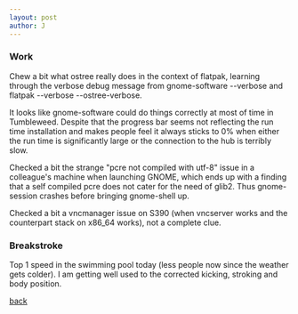 ```yaml
---
layout: post
author: J
---
```


### Work

Chew a bit what ostree really does in the context of flatpak, learning through
the verbose debug message from gnome-software --verbose and flatpak --verbose
--ostree-verbose.

It looks like gnome-software could do things correctly at most of time in
Tumbleweed. Despite that the progress bar seems not reflecting the run time
installation and makes people feel it always sticks to 0% when either the run
time is significantly large or the connection to the hub is terribly slow.

Checked a bit the strange "pcre not compiled with utf-8" issue in a
colleague's machine when launching GNOME, which ends up with a finding that a
self compiled pcre does not cater for the need of glib2. Thus gnome-session
crashes before bringing gnome-shell up.

Checked a bit a vncmanager issue on S390 (when vncserver works and the
counterpart stack on x86_64 works), not a complete clue.

### Breakstroke

Top 1 speed in the swimming pool today (less people now since the weather gets
colder). I am getting well used to the corrected kicking, stroking and body
position.

[back](https://yifanjiang.github.io/)
